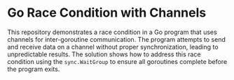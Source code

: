 # Go Race Condition with Channels

This repository demonstrates a race condition in a Go program that uses channels for inter-goroutine communication.  The program attempts to send and receive data on a channel without proper synchronization, leading to unpredictable results.  The solution shows how to address this race condition using the `sync.WaitGroup` to ensure all goroutines complete before the program exits.